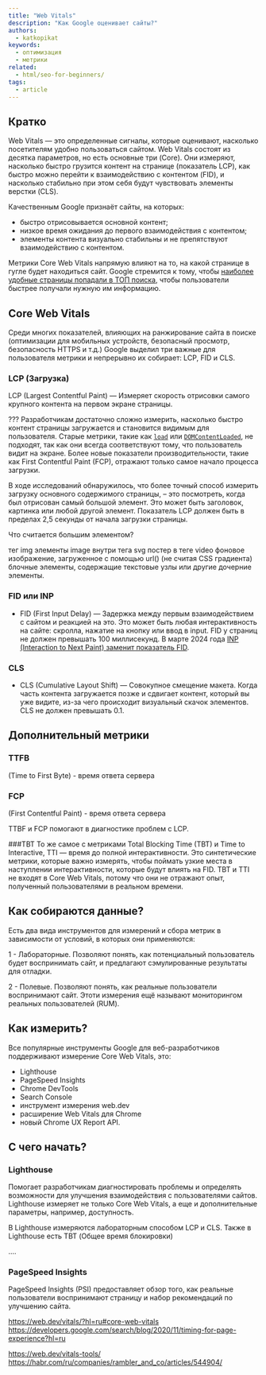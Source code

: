 ```yaml
---
title: "Web Vitals"
description: "Как Google оценивает сайты?"
authors:
  - katkopikat
keywords:
  - оптимизация
  - метрики
related:
  - html/seo-for-beginners/
tags:
  - article
---
```



<!--
TODO:
Заголовок
Изучить имеющиеся статьи для related
-->

## Кратко

Web Vitals — это определенные сигналы, которые оценивают, насколько посетителям удобно пользоваться сайтом.
Web Vitals состоят из десятка параметров, но есть основные три (Core). Они измеряют, насколько быстро грузится  контент на странице (показатель LCP), как быстро можно перейти к взаимодействию с контентом (FID), и насколько стабильно при этом себя будут чувствовать элементы верстки (CLS).

Качественным Google признаёт сайты, на которых:

- быстро отрисовывается основной контент;
- низкое время ожидания до первого взаимодействия с контентом;
- элементы контента визуально стабильны и не препятствуют взаимодействию с контентом.

Метрики Core Web Vitals напрямую влияют на то, на какой странице в гугле будет находиться сайт.
Google стремится к тому, чтобы [наиболее удобные страницы попадали в ТОП поиска](https://developers.google.com/search/blog/2020/11/timing-for-page-experience?hl=ru#conclusion), чтобы пользователи быстрее получали нужную им информацию.

## Core Web Vitals

Среди многих показателей, влияющих на ранжирование сайта в поиске (оптимизации для мобильных устройств, безопасный просмотр, безопасность HTTPS и т.д.) Google выделил три важные для пользователя метрики и непрерывно их собирает: LCP, FID и CLS.

### LCP (Загрузка)

LCP (Largest Contentful Paint) — Измеряет скорость отрисовки самого крупного контента на первом экране страницы.

???
Разработчикам достаточно сложно измерить, насколько быстро контент страницы загружается и становится видимым для пользователя.
Старые метрики, такие как [`load`](/js/event-load/) или [`DOMContentLoaded`](/js/event-domcontentloaded/), не подходят, так как они всегда соответствуют тому, что пользователь видит на экране.
Более новые показатели производительности, такие как First Contentful Paint (FCP), отражают только самое начало процесса загрузки.

В ходе исследований обнаружилось, что более точный способ измерить загрузку основного содержимого страницы, – это посмотреть, когда был отрисован самый большой элемент. Это может быть заголовок, картинка или любой другой элемент. Показатель LCP должен быть в пределах 2,5 секунды от начала загрузки страницы.

Что считается большим элементом?

тег img
элементы image внутри тега svg
постер в теге video
фоновое изображение, загруженное с помощью url() (не считая CSS градиента)
блочные элементы, содержащие текстовые узлы или другие дочерние элементы.


### FID или INP

- FID (First Input Delay) — Задержка между первым взаимодействием с сайтом и реакцией на это. Это может быть любая интерактивность на сайте: скролла, нажатие на кнопку или ввод в input. FID у страниц не должен превышать 100 миллисекунд.
В марте 2024 года [INP (Interaction to Next Paint) заменит показатель FID](https://web.dev/inp-cwv/).

### CLS

- CLS (Cumulative Layout Shift) — Совокупное смещение макета. Когда часть контента загружается позже и сдвигает контент, который вы уже видите, из-за чего происходит визуальный скачок элементов. CLS не должен превышать 0.1.

## Дополнительный метрики

### TTFB
(Time to First Byte) - время ответа сервера

### FCP
(First Contentful Paint) - время ответа сервера

TTBF и FCP помогают в диагностике проблем с LCP.

###TBT
То же самое с метриками Total Blocking Time (TBT) и Time to Interactive, TTI — время до полной интерактивности. Это синтетические метрики, которые важно измерять, чтобы поймать узкие места в наступлении интерактивности, которые будут влиять на FID. TBT и TTI не входят в Core Web Vitals, потому что они не отражают опыт, полученный пользователями в реальном времени.




## Как собираются данные?

Есть два вида инструментов для измерений и сбора метрик в зависимости от условий, в которых они применяются:

1 - Лабораторные. Позволяют понять, как потенциальный пользователь будет воспринимать сайт, и предлагают сэмулированные результаты для отладки.

2 - Полевые. Позволяют понять, как реальные пользователи воспринимают сайт. Этоти измерения ещё называют мониторингом реальных пользователей (RUM).


## Как измерить?

Все популярные инструменты Google для веб-разработчиков поддерживают измерение Core Web Vitals, это:
- Lighthouse
- PageSpeed Insights
- Chrome DevTools
- Search Console
- инструмент измерения web.dev
- расширение Web Vitals для Chrome
- новый Chrome UX Report API.


## С чего начать?

### Lighthouse

Помогает разработчикам диагностировать проблемы и определять возможности для улучшения взаимодействия с пользователями сайтов. Lighthouse измеряет не только Core Web Vitals, а еще и дополнительные параметры, например, доступность.

В Lighthouse измеряются лабораторным способом LCP и CLS.
Также в Lighthouse есть TBT (Общее время блокировки)

....

### PageSpeed Insights

PageSpeed Insights (PSI) предоставляет обзор того, как реальные пользователи воспринимают страницу и набор рекомендаций по улучшению сайта.



https://web.dev/vitals/?hl=ru#core-web-vitals
https://developers.google.com/search/blog/2020/11/timing-for-page-experience?hl=ru

https://web.dev/vitals-tools/
https://habr.com/ru/companies/rambler_and_co/articles/544904/
